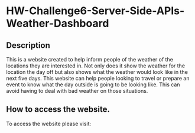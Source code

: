 # HW-Challenge6-Server-Side-APIs-Weather-Dashboard

## Description

This is a website created to help inform people of the weather of the locations they are interested in. Not only does it show the weather for the location the day off but also shows what the weather would look like in the next five days. This website can help people looking to travel or prepare an event to know what the day outside is going to be looking like. This can avoid having to deal with bad weather on those situations.

## How to access the website.

To access the website please visit: 